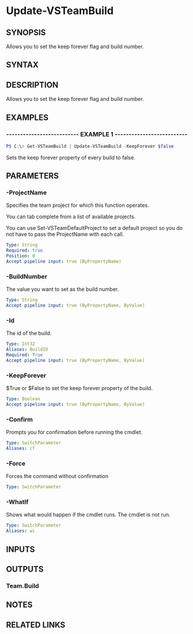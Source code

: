 


# Update-VSTeamBuild

## SYNOPSIS

Allows you to set the keep forever flag and build number.

## SYNTAX

## DESCRIPTION

Allows you to set the keep forever flag and build number.

## EXAMPLES

### -------------------------- EXAMPLE 1 --------------------------

```PowerShell
PS C:\> Get-VSTeamBuild | Update-VSTeamBuild -KeepForever $false
```

Sets the keep forever property of every build to false.

## PARAMETERS

### -ProjectName

Specifies the team project for which this function operates.

You can tab complete from a list of available projects.

You can use Set-VSTeamDefaultProject to set a default project so
you do not have to pass the ProjectName with each call.

```yaml
Type: String
Required: true
Position: 0
Accept pipeline input: true (ByPropertyName)
```

### -BuildNumber

The value you want to set as the build number.

```yaml
Type: String
Accept pipeline input: true (ByPropertyName, ByValue)
```

### -Id

The id of the build.

```yaml
Type: Int32
Aliases: BuildID
Required: True
Accept pipeline input: true (ByPropertyName, ByValue)
```

### -KeepForever

$True or $False to set the keep forever property of the build.

```yaml
Type: Boolean
Accept pipeline input: true (ByPropertyName, ByValue)
```

### -Confirm

Prompts you for confirmation before running the cmdlet.

```yaml
Type: SwitchParameter
Aliases: cf
```

### -Force

Forces the command without confirmation

```yaml
Type: SwitchParameter
```

### -WhatIf

Shows what would happen if the cmdlet runs.
The cmdlet is not run.

```yaml
Type: SwitchParameter
Aliases: wi
```

## INPUTS

## OUTPUTS

### Team.Build

## NOTES

## RELATED LINKS
